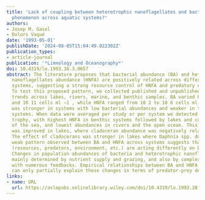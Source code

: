 ```yaml
---
title: 'Lack of coupling between heterotrophic nanoflagellates and bacteria: A general
  phenomenon across aquatic systems?'
authors:
- Josep M. Gasol
- Dolors Vaqué
date: '1993-05-01'
publishDate: '2024-08-05T15:04:49.022302Z'
publication_types:
- article-journal
publication: '*Limnology and Oceanography*'
doi: 10.4319/lo.1993.38.3.0657
abstract: The literature proposes that bacterial abundance (BA) and heterotrophic
  nanoflagellates abundance (HNFA) are positively related across different aquatic
  systems, suggesting a strong resource control of HNFA and predatory control of BA.
  To test this proposed pattern, we collected published and unpublished data and analyzed
  trends across lakes, rivers, marine, and benthic samples. BA varied between 10 5
  and 10 11 cells ml −1 , while HNFA ranged from 10 2 to 10 6 cells ml −1 . The relationship
  was stronger in systems with low bacterial abundances and weaker in the most bacteria‐rich
  systems. When data were averaged per study or per system we detected a trend with
  trophy, with highest HNFA in benthic systems followed by lakes and coastal areas
  of the sea, and lowest abundances in rivers and the open ocean. This relationship
  was improved in lakes, where cladoceran abundance was negatively related to HNFA.
  The effect of cladocerans was stronger in lakes where Daphnia spp. dominated. The
  weak pattern observed between BA and HNFA across systems suggests that several factors
  (resources, predators, environment, etc.) are acting differently on BA and HNFA.
  Changes in population abundances of bacteria and heterotrophic nanoflagellates are
  mainly determined by nutrient supply and grazing, and also by complex trophic interactions
  with numerous feedbacks. Empirical relationships between BA and HNFA across systems
  can only partially explain these changes in terms of predator‐prey dependence.
links:
- name: URL
  url: https://aslopubs.onlinelibrary.wiley.com/doi/10.4319/lo.1993.38.3.0657
---
```

